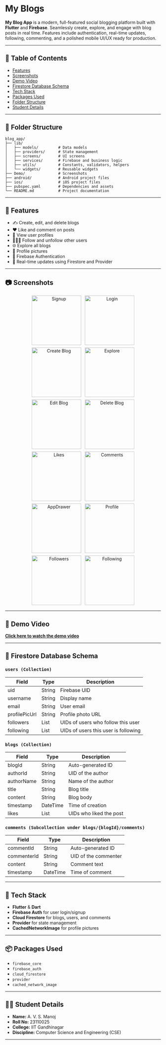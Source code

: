 
# My Blogs

**My Blog App** is a modern, full-featured social blogging platform built with **Flutter** and **Firebase**. Seamlessly create, explore, and engage with blog posts in real time. Features include authentication, real-time updates, following, commenting, and a polished mobile UI/UX ready for production.

---

## 📑 Table of Contents

- [Features](#-features)
- [Screenshots](#-screenshots)
- [Demo Video](#-demo-video)
- [Firestore Database Schema](#-firestore-database-schema)
- [Tech Stack](#-tech-stack)
- [Packages Used](#-packages-used)
- [Folder Structure](#-folder-structure)
- [Student Details](#-student-details)

---

## 📁 Folder Structure

```
blog_app/
├── lib/
│   ├── models/         # Data models
│   ├── providers/      # State management
│   ├── screens/        # UI screens
│   ├── services/       # Firebase and business logic
│   ├── utils/          # Constants, validators, helpers
│   └── widgets/        # Reusable widgets
├── Demo/               # Screenshots
├── android/            # Android project files
├── ios/                # iOS project files
├── pubspec.yaml        # Dependencies and assets
└── README.md           # Project documentation
```

---

## 🚀 Features

- ✍️ Create, edit, and delete blogs
- ❤️ Like and comment on posts
- 👤 View user profiles
- 🧑‍🤝‍🧑 Follow and unfollow other users
- 🌐 Explore all blogs
- 📸 Profile pictures
- 🔐 Firebase Authentication
- 🔄 Real-time updates using Firestore and Provider

---





## 📷 Screenshots

<div align="center">
  <img src="Demo/screenshots/signup.jpg" width="160" style="margin:4px;" title="Signup" />
  <img src="Demo/screenshots/login.jpg" width="160" style="margin:4px;" title="Login" />
  <img src="Demo/screenshots/create_blog.jpg" width="160" style="margin:4px;" title="Create Blog" />
  <img src="Demo/screenshots/view_blog.jpg" width="160" style="margin:4px;" title="Explore" />
  <img src="Demo/screenshots/edit_blog.jpg" width="160" style="margin:4px;" title="Edit Blog" />
  <img src="Demo/screenshots/delete_blog.jpg" width="160" style="margin:4px;" title="Delete Blog" />
  <img src="Demo/screenshots/likes.jpg" width="160" style="margin:4px;" title="Likes" />
  <img src="Demo/screenshots/comments.jpg" width="160" style="margin:4px;" title="Comments" />
  <img src="Demo/screenshots/Appdrawer.jpg" width="160" style="margin:4px;" title="AppDrawer" />
  <img src="Demo/screenshots/u2_profile_unfollowed.jpg" width="160" style="margin:4px;" title="Profile" />
  <img src="Demo/screenshots/followers.jpg" width="160" style="margin:4px;" title="Followers" />
  <img src="Demo/screenshots/following.jpg" width="160" style="margin:4px;" title="Following" />
</div>


---



## 🎥 Demo Video

**[Click here to watch the demo video](https://drive.google.com/file/d/17YKkntm_VwRFaQIG2QbMQlLSxTvGnYzg/view?usp=drive_link)**

---

## 🧱 Firestore Database Schema

### `users (Collection)`
| Field         | Type    | Description                            |
|---------------|---------|----------------------------------------|
| uid           | String  | Firebase UID                           |
| username      | String  | Display name                           |
| email         | String  | User email                             |
| profilePicUrl | String  | Profile photo URL                      |
| followers     | List    | UIDs of users who follow this user     |
| following     | List    | UIDs of users this user is following   |

### `blogs (Collection)`
| Field       | Type    | Description                        |
|-------------|---------|------------------------------------|
| blogId      | String  | Auto-generated ID                  |
| authorId    | String  | UID of the author                  |
| authorName  | String  | Name of the author                 |
| title       | String  | Blog title                         |
| content     | String  | Blog body                          |
| timestamp   | DateTime| Time of creation                   |
| likes       | List    | UIDs who liked the post            |

### `comments (Subcollection under blogs/{blogId}/comments)`
| Field        | Type    | Description                        |
|--------------|---------|------------------------------------|
| commentId    | String  | Auto-generated ID                  |
| commenterId  | String  | UID of the commenter               |
| content      | String  | Comment text                       |
| timestamp    | DateTime| Time of comment                    |

---

## 📱 Tech Stack

- **Flutter** & **Dart**
- **Firebase Auth** for user login/signup
- **Cloud Firestore** for blogs, users, and comments
- **Provider** for state management
- **CachedNetworkImage** for profile pictures

---

## 📦 Packages Used

- `firebase_core`
- `firebase_auth`
- `cloud_firestore`
- `provider`
- `cached_network_image`

---

## 🧑‍🎓 Student Details

- **Name:** A. V. S. Manoj  
- **Roll No:** 23110025  
- **College:** IIT Gandhinagar  
- **Discipline:** Computer Science and Engineering (CSE)

---
